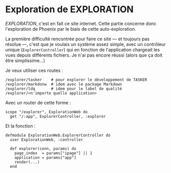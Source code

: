 # Exploration de EXPLORATION

_EXPLORATION_, c'est en fait ce site internet. Cette partie concerne donc l'exploration de Phoenix par le biais de cette auto-exploration.

La première difficulté rencontrée pour faire ce site — et toujours pas résolue —, c'est que je voulais un système assez simple, avec un contrôleur unique (`ExplorerController`) qui en fonction de l'application chargeait les vues depuis différents fichiers. Je n'ai pas encore réussi (alors que ça doit être simplissime…)

Je veux utiliser ces routes :

~~~
/explorer/tasker    # pour explorer le développement de TASKER
/explorer/markdonw  # idem avec le package Markdown
/explorer/ldq       # idem pour le label de qualité
/explorer/<n'importe quelle application>
~~~

Avec un router de cette forme :

~~~
scope "/explorer", ExplorationWeb do
  get "/:app", ExplorerController, :explorer
~~~

Et la fonction :

~~~
defmodule ExplorationWeb.ExplorerController do
  user ExplorationWeb, :controller

  def explorer(conn, params) do
    page_index  = params["ipage"] || 1
    application = params["app"]
    render(...)
  end
~~~
